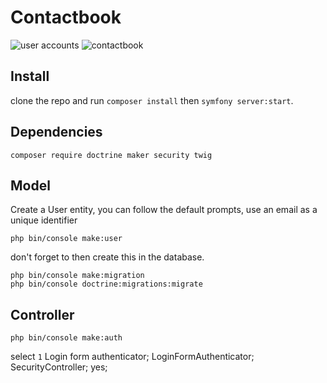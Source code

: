 # Contactbook

![user accounts](https://user-images.githubusercontent.com/4499581/78510090-af644e00-778a-11ea-89fa-0bb3aadb2587.png)
![contactbook](https://user-images.githubusercontent.com/4499581/78510091-b12e1180-778a-11ea-8e37-2f51686820fb.png)

## Install

clone the repo and run `composer install` then `symfony server:start`.

## Dependencies

```
composer require doctrine maker security twig
```

## Model

Create a User entity, you can follow the default prompts, use an email as a unique identifier

```
php bin/console make:user
```

don't forget to then create this in the database.

```
php bin/console make:migration
php bin/console doctrine:migrations:migrate
```

## Controller

```
php bin/console make:auth
```

select `1` Login form authenticator; LoginFormAuthenticator; SecurityController; yes;


